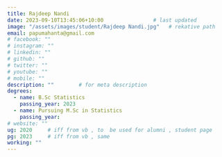 ```yaml
---
title: Rajdeep Nandi                    
date: 2023-09-10T13:45:06+10:00                # last updated
image: "/assets/images/student/Rajdeep Nandi.jpg"   # rekative path 
email: papumahanta@gmail.com
# facebook: ""        
# instagram: ""
# linkedin: ""     
# github: ""              
# twitter: ""
# youtube: ""
# mobile: ""    
description: ""        # for meta description
degrees:
  - name: B.Sc Statistics            
    passing_year: 2023
  - name: Pursuing M.Sc in Statistics
    passing_year:  
# website: ""
ug: 2020     # iff from vb , to  be used for alumni , student page
pg: 2023     # iff from vb , same
working: ""
---
```







